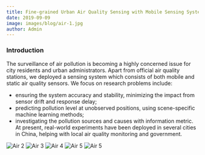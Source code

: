 ```yaml
---
title: Fine-grained Urban Air Quality Sensing with Mobile Sensing Systems
date: 2019-09-09
image: images/blog/air-1.jpg
author: Admin
---
```


### Introduction
The surveillance of air pollution is becoming a highly concerned issue for city residents and urban administrators. Apart from official air quality stations, we deployed a sensing system which consists of both mobile and static air quality sensors.
We focus on research problems include:
- ensuring the system accuracy and stability, minimizing the impact from sensor drift and response delay;
- predicting pollution level at unobserved positions, using scene-specific machine learning methods;
- investigating the pollution sources and causes with information metric. At present, real-world experiments have been deployed in several cities in China, helping with local air quality monitoring and government.

![Air 2](../../../images/blog/air-2.jpg)
![Air 3](../../../images/blog/air-3.jpg)
![Air 4](../../../images/blog/air-4.jpg)
![Air 5](../../../images/blog/air-5.jpg)
![Air 5](../../../images/blog/air-6.jpg)